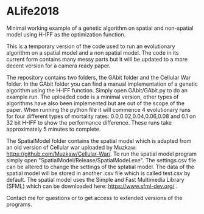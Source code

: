# ALife2018
Minimal working example of a genetic algorithm on spatial and non-spatial model using H-IFF as the optimization function. 

This is a temporary version of the code used to run an evolutionary algorithm on a spatial model and a non spatial model. 
The code in its current form contains many messy parts but it will be updated to a more decent version for a camera ready paper. 

The repository contains two folders, the GAbit folder and the Cellular War folder. 
In the GAbit folder you can find a manual implementation of a genetic algorithm using the H-IFF function. 
Simply open GAbit/GAbit.py to do an example run. 
The uploaded code is a minimal version, other types of algorithms have also been implemented but are out of the scope of the paper. 
When running the python file it will commence 4 evolutionary runs for four different types of mortality rates: 0.0,0.02,0.04,0.06,0.08 and 0.1 on 32 bit H-IFF to show the performance difference. 
These runs take approximately 5 minutes to complete. 

The SpatialModel folder contains the spatial model which is adapted from an old version of Cellular war uploaded by Muzkaw: https://github.com/Muzkaw/Cellular-War/.
To run the spatial model program simply open "SpatialModel/Release/SpatialModel.exe". 
The settings.csv file can be altered to change the settings of the sptatial model. 
The data of the spatial model will be stored in another .csv file which is called test.csv by default. 
The spatial model uses the Simple and Fast Multimedia Library (SFML) which can be downloaded here: https://www.sfml-dev.org/ .

Contact me for questions or to get access to extended versions of the programs.  
